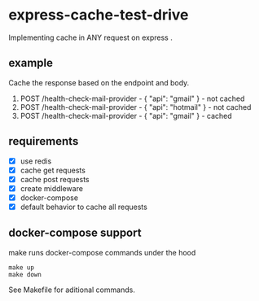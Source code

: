 # express-cache-test-drive

Implementing cache in ANY request on express .

## example

Cache the response based on the endpoint and body.

1. POST /health-check-mail-provider - { "api": "gmail" } - not cached
2. POST /health-check-mail-provider - { "api": "hotmail" } - not cached
3. POST /health-check-mail-provider - { "api": "gmail" } - cached

## requirements

-   [x] use redis
-   [x] cache get requests
-   [x] cache post requests
-   [x] create middleware
-   [x] docker-compose
-   [x] default behavior to cache all requests

## docker-compose support

make runs docker-compose commands under the hood

```shell
make up
make down
```

See Makefile for aditional commands.
